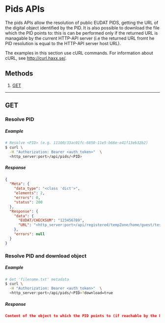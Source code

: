 # Pids APIs

The pids APIs allow the resolution of public EUDAT PIDS, getting the URL of the digital object identified by the PID.
It is also possible to download the file which the PID points to: this is can be performed only if the returned URL is managable by the current HTTP-API server
(i.e the returned URL fromt he PID resolution is equal to the HTTP-API server host URL).

<!-- maybe we nedd an example to make this clearer -->

The examples in this section use cURL commands. For information about cURL, see http://curl.haxx.se/.

## Methods

1. [GET](#get)

---

## **GET**

### Resolve PID

##### Example

```bash
# Resolve <PID> (e.g. 11100/33ac01fc-6850-11e5-b66e-e41f13eb32b2)
$ curl \
  -H "Authorization: Bearer <auth_token>"  \
  <http_server:port>/api/pids/<PID>
```

##### Response

```json
{
  "Meta": {
    "data_type": "<class 'dict'>",
    "elements": 2,
    "errors": 0,
    "status": 200
  },
  "Response": {
    "data": {
      "EUDAT/CHECKSUM": "123456789",
      "URL": "<http_server:port>/api/registered/tempZone/home/guest/test.txt"
    },
    "errors": null
  }
}
```

### Resolve PID and download object

##### Example

```bash
# Get 'filename.txt' metadata
$ curl \
  -H "Authorization: Bearer <auth_token>"  \
  <http_server:port>/api/pids/<PID>?download=true
```

##### Response

```json
Content of the object to which the PID points to (if reachable by the HTTP-API server)
```
